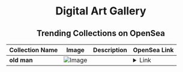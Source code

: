 <div align="center">

# Digital Art Gallery

## Trending Collections on OpenSea

| Collection Name                       | Image                                                                                     | Description                       | OpenSea Link                                                                                          |
|---------------------------------------|-------------------------------------------------------------------------------------------|-----------------------------------|--------------------------------------------------------------------------------------------------------|
| **old man** | ![Image](https://i.seadn.io/s/raw/files/554c4652727609c11c4830f5ef592f38.png?w=500&auto=format?w=200&auto=format) |  | <details><summary>Link</summary>[old man](https://opensea.io/collection/old-man-53)</details> |

</div>